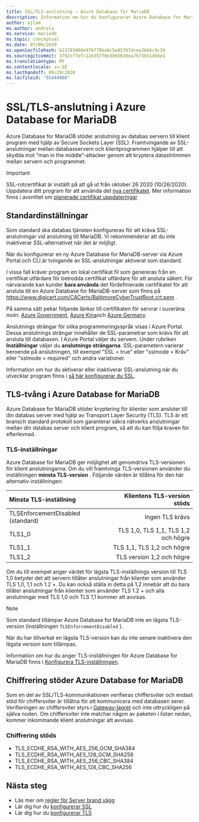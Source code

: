 ```yaml
---
title: SSL/TLS-anslutning – Azure Database for MariaDB
description: Information om hur du konfigurerar Azure Database for MariaDB och associerade program för att använda SSL-anslutningar korrekt
author: ajlam
ms.author: andrela
ms.service: mariadb
ms.topic: conceptual
ms.date: 07/09/2020
ms.openlocfilehash: b23783080e976f70ba8c5e02f67dcee36bbc9c34
ms.sourcegitcommit: 3792cf7efc12e357f0e3b65638ea7673651db6e1
ms.translationtype: MT
ms.contentlocale: sv-SE
ms.lasthandoff: 09/29/2020
ms.locfileid: "91444966"
---
```

# <a name="ssltls-connectivity-in-azure-database-for-mariadb"></a>SSL/TLS-anslutning i Azure Database for MariaDB
Azure Database for MariaDB stöder anslutning av databas servern till klient program med hjälp av Secure Sockets Layer (SSL). Framtvingande av SSL-anslutningar mellan databasservern och klientprogrammen hjälper till att skydda mot ”man in the middle”-attacker genom att kryptera dataströmmen mellan servern och programmet.

> [!IMPORTANT] 
> SSL-rotcertifikat är inställt på att gå ut från oktober 26 2020 (10/26/2020). Uppdatera ditt program för att använda det [nya certifikatet](https://cacerts.digicert.com/DigiCertGlobalRootG2.crt.pem). Mer information finns i avsnittet om [planerade certifikat uppdateringar](concepts-certificate-rotation.md)

## <a name="default-settings"></a>Standardinställningar
Som standard ska databas tjänsten konfigureras för att kräva SSL-anslutningar vid anslutning till MariaDB.  Vi rekommenderar att du inte inaktiverar SSL-alternativet när det är möjligt.

När du konfigurerar en ny Azure Database for MariaDB-server via Azure Portal och CLI är tvingande av SSL-anslutningar aktiverat som standard.

I vissa fall kräver program en lokal certifikat fil som genereras från en certifikat utfärdare för betrodda certifikat utfärdare för att ansluta säkert. För närvarande kan kunder **bara använda** det fördefinierade certifikatet för att ansluta till en Azure Database for MariaDB-server som finns på https://www.digicert.com/CACerts/BaltimoreCyberTrustRoot.crt.pem . 

På samma sätt pekar följande länkar till certifikaten för servrar i suveräna moln: [Azure Government](https://www.digicert.com/CACerts/BaltimoreCyberTrustRoot.crt.pem), [Azure Kina](https://dl.cacerts.digicert.com/DigiCertGlobalRootCA.crt.pem)och [Azure Germany](https://www.d-trust.net/cgi-bin/D-TRUST_Root_Class_3_CA_2_2009.crt).

Anslutnings strängar för olika programmeringsspråk visas i Azure Portal. Dessa anslutnings strängar innehåller de SSL-parametrar som krävs för att ansluta till databasen. I Azure Portal väljer du servern. Under rubriken **Inställningar** väljer du **anslutnings strängarna**. SSL-parametern varierar beroende på anslutningen, till exempel "SSL = true" eller "sslmode = Kräv" eller "sslmode = required" och andra variationer.

Information om hur du aktiverar eller inaktiverar SSL-anslutning när du utvecklar program finns i [så här konfigurerar du SSL](howto-configure-ssl.md).

## <a name="tls-enforcement-in-azure-database-for-mariadb"></a>TLS-tvång i Azure Database for MariaDB

Azure Database for MariaDB stöder kryptering för klienter som ansluter till din databas server med hjälp av Transport Layer Security (TLS). TLS är ett bransch standard protokoll som garanterar säkra nätverks anslutningar mellan din databas server och klient program, så att du kan följa kraven för efterlevnad.

### <a name="tls-settings"></a>TLS-inställningar

Azure Database for MariaDB ger möjlighet att genomdriva TLS-versionen för klient anslutningarna. Om du vill framtvinga TLS-versionen använder du inställningen **minsta TLS-version** . Följande värden är tillåtna för den här alternativ inställningen:

|  Minsta TLS-inställning             | Klientens TLS-version stöds                |
|:---------------------------------|-------------------------------------:|
| TLSEnforcementDisabled (standard) | Ingen TLS krävs                      |
| TLS1_0                           | TLS 1,0, TLS 1,1, TLS 1,2 och högre         |
| TLS1_1                           | TLS 1,1, TLS 1,2 och högre              |
| TLS1_2                           | TLS version 1,2 och högre                  |


Om du till exempel anger värdet för lägsta TLS-inställnings version till TLS 1,0 betyder det att servern tillåter anslutningar från klienter som använder TLS 1,0, 1,1 och 1.2 +. Du kan också ställa in detta på 1,2 innebär att du bara tillåter anslutningar från klienter som använder TLS 1.2 + och alla anslutningar med TLS 1,0 och TLS 1,1 kommer att avvisas.

> [!Note] 
> Som standard tillämpar Azure Database for MariaDB inte en lägsta TLS-version (inställningen `TLSEnforcementDisabled` ).
>
> När du har tillverkat en lägsta TLS-version kan du inte senare inaktivera den lägsta version som tillämpas.

Information om hur du anger TLS-inställningen för Azure Database for MariaDB finns i [Konfigurera TLS-inställningen](howto-tls-configurations.md).

## <a name="cipher-support-by-azure-database-for-mariadb"></a>Chiffrering stöder Azure Database for MariaDB

Som en del av SSL/TLS-kommunikationen verifieras chiffersviter och endast stöd för chiffersviter är tillåtna för att kommunicera med databasen serer. Verifieringen av chiffersviter styrs i [Gateway-lagret](concepts-connectivity-architecture.md#connectivity-architecture) och inte uttryckligen på själva noden. Om chiffersviter inte matchar någon av paketen i listan nedan, kommer inkommande klient anslutningar att avvisas.

### <a name="cipher-suite-supported"></a>Chiffrering stöds

*   TLS_ECDHE_RSA_WITH_AES_256_GCM_SHA384
*   TLS_ECDHE_RSA_WITH_AES_128_GCM_SHA256
*   TLS_ECDHE_RSA_WITH_AES_256_CBC_SHA384
*   TLS_ECDHE_RSA_WITH_AES_128_CBC_SHA256

## <a name="next-steps"></a>Nästa steg
- Läs mer om [regler för Server brand vägg](concepts-firewall-rules.md)
- Lär dig hur du [konfigurerar SSL](howto-configure-ssl.md)
- Lär dig hur du [konfigurerar TLS](howto-tls-configurations.md)
